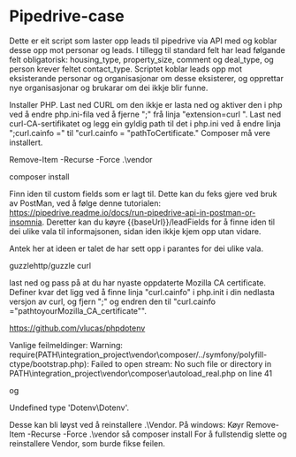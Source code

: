 # Pipedrive-case

Dette er eit script som laster opp leads til pipedrive via API med og koblar desse opp mot personar og leads. I tillegg til standard felt har lead følgande felt obligatorisk: housing_type, property_size, comment og deal_type, og person krever feltet contact_type. Scriptet koblar leads opp mot eksisterande personar og organisasjonar om desse eksisterer, og opprettar nye organisasjonar og brukarar om dei ikkje blir funne. 

Installer PHP. Last ned CURL om den ikkje er lasta ned og aktiver den i php ved å endre php.ini-fila ved å fjerne ";" frå linja "extension=curl
". Last ned curl-CA-sertifikatet og legg ein gyldig path til det i php.ini ved å endre linja ";curl.cainfo =" til "curl.cainfo = "pathToCertificate."
Composer må vere installert.


Remove-Item -Recurse -Force .\vendor

composer install


Finn iden til custom fields som er lagt til. Dette kan du feks gjere ved bruk av PostMan, ved å følge denne tutorialen: https://pipedrive.readme.io/docs/run-pipedrive-api-in-postman-or-insomnia. Deretter kan du køyre {{baseUrl}}/leadFields for å finne iden til dei ulike vala til informajsonen, sidan iden ikkje kjem opp utan vidare.

Antek her at ideen er talet de har sett opp i parantes for dei ulike vala. 

guzzlehttp/guzzle
curl

last ned og pass på at du har nyaste oppdaterte Mozilla CA certificate. Definer kvar det ligg ved å finne linja "curl.cainfo" i php.init i din nedlasta versjon av curl, og 
fjern ";" og endren den til "curl.cainfo ="pathtoyourMozilla_CA_certificate"".

https://github.com/vlucas/phpdotenv


Vanlige feilmeldinger: 
Warning: require(PATH\integration_project\vendor\composer/../symfony/polyfill-ctype/bootstrap.php): Failed to open stream: No such file or directory in PATH\integration_project\vendor\composer\autoload_real.php on line 41

og 

Undefined type 'Dotenv\Dotenv'.

Desse kan bli løyst ved å reinstallere .\Vendor. 
På windows: Køyr 
Remove-Item -Recurse -Force .\vendor
så
composer install
For å fullstendig slette og reinstallere Vendor, som burde fikse feilen. 